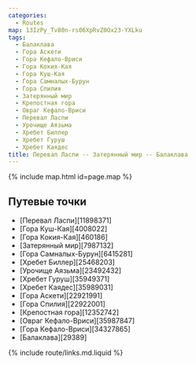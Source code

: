 ```yaml
---
categories: 
  - Routes
map: 13IzPy_Tv80n-rs06XpRvZ0Ox23-YXLku
tags:
  - Балаклава
  - Гора Аскети
  - Гора Кефало-Вриси
  - Гора Кокия-Кая
  - Гора Куш-Кая
  - Гора Самналых-Бурун
  - Гора Спилия
  - Затерянный мир
  - Крепостная гора
  - Овраг Кефало-Вриси
  - Перевал Ласпи
  - Урочище Аязьма
  - Хребет Биллер
  - Хребет Гуруш
  - Хребет Каядес
title: Перевал Ласпи -- Затерянный мир -- Балаклава
---
```


{% include map.html id=page.map %}

## Путевые точки

- [Перевал Ласпи][11898371]
- [Гора Куш-Кая][4008022]
- [Гора Кокия-Кая][460186]
- [Затерянный мир][7987132]
- [Гора Самналых-Бурун][6415281]
- [Хребет Биллер][25468203]
- [Урочище Аязьма][23492432]
- [Хребет Гуруш][35949371]
- [Хребет Каядес][35989031]
- [Гора Аскети][22921991]
- [Гора Спилия][22922001]
- [Крепостная гора][12352742]
- [Овраг Кефало-Вриси][35987847]
- [Гора Кефало-Вриси][34327865]
- [Балаклава][29389]

{% include route/links.md.liquid %}

